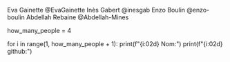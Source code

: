 Eva Gainette @EvaGainette
Inès Gabert @inesgab
Enzo Boulin @enzo-boulin
Abdellah Rebaine @Abdellah-Mines

how_many_people = 4

for i in range(1, how_many_people + 1):
    print(f"{i:02d} Nom:")
    print(f"{i:02d} github:")
    
    
